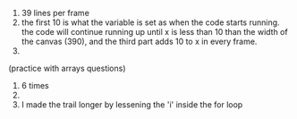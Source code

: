 1) 39 lines per frame
2) the first 10 is what the variable is set as when the code starts running. the code will continue running up until x is less than 10 than the width of the canvas (390), and the third part adds 10 to x in every frame.
3) 

(practice with arrays questions)
1) 6 times
2) 
3) I made the trail longer by lessening the 'i' inside the for loop 
